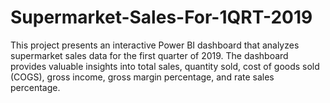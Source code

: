 # Supermarket-Sales-For-1QRT-2019
This project presents an interactive Power BI dashboard that analyzes supermarket sales data for the first quarter of 2019. The dashboard provides valuable insights into total sales, quantity sold, cost of goods sold (COGS), gross income, gross margin percentage, and rate sales percentage.
